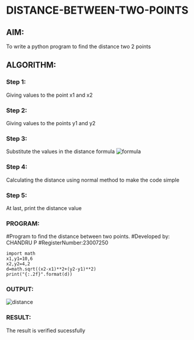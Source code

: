 # DISTANCE-BETWEEN-TWO-POINTS

## AIM:
To write a python program to find the distance two 2 points
## ALGORITHM:
### Step 1: 
Giving values to the point x1 and x2
### Step 2: 
Giving values to the points y1 and y2
### Step 3: 
Substitute the values in the distance formula  ![formula](/formula.JPG)
### Step 4: 
Calculating the distance using normal method to make the code simple
### Step 5: 
At last, print the distance value
### PROGRAM:
  #Program to find the distance between two points.
#Developed by: CHANDRU P
#RegisterNumber:23007250
```
import math
x1,y1=10,6
x2,y2=4,2
d=math.sqrt((x2-x1)**2+(y2-y1)**2)
print("{:.2f}".format(d))
```

### OUTPUT:
![distance](https://github.com/chandru174642/DISTANCE-BETWEEN-TWO-POINTS/assets/139841798/7df3dcfa-1539-484c-b635-b7cd3aa0069a)


### RESULT:
The result is verified sucessfully
